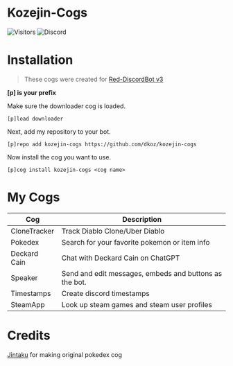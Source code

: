 # Kozejin-Cogs
![Visitors](https://api.visitorbadge.io/api/visitors?path=https%3A%2F%2Fgithub.com%2Fdkoz%2Fkozejin-cogs&countColor=%23263759&style=plastic) ![Discord](https://img.shields.io/discord/1009881575187566632?style=plastic)

# Installation

>These cogs were created for [Red-DiscordBot v3](https://github.com/Cog-Creators/Red-DiscordBot)

**[p] is your prefix**

Make sure the downloader cog is loaded.
```
[p]load downloader
```

Next, add my repository to your bot.  
```
[p]repo add kozejin-cogs https://github.com/dkoz/kozejin-cogs
```

Now install the cog you want to use.
```
[p]cog install kozejin-cogs <cog name>
```

# My Cogs

Cog | Description
--- | ---
CloneTracker | Track Diablo Clone/Uber Diablo
Pokedex | Search for your favorite pokemon or item info
Deckard Cain | Chat with Deckard Cain on ChatGPT
Speaker | Send and edit messages, embeds and buttons as the bot.
Timestamps | Create discord timestamps
SteamApp | Look up steam games and steam user profiles

# Credits
[Jintaku](https://github.com/Jintaku) for making original pokedex cog